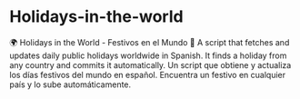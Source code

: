 # Holidays-in-the-world
🌍 Holidays in the World - Festivos en el Mundo 🎉 A script that fetches and updates daily public holidays worldwide in Spanish. It finds a holiday from any country and commits it automatically.  Un script que obtiene y actualiza los días festivos del mundo en español. Encuentra un festivo en cualquier país y lo sube automáticamente.
